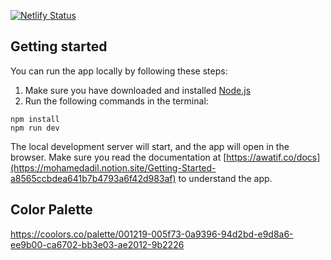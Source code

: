 [![Netlify Status](https://api.netlify.com/api/v1/badges/e1e48f9a-e14f-4a35-b3ed-729a0c4b2ec1/deploy-status)](https://app.netlify.com/sites/awatif-ui/deploys)

## Getting started

You can run the app locally by following these steps:

1.  Make sure you have downloaded and installed [Node.js](https://nodejs.org/en)
2.  Run the following commands in the terminal:

```terminal
npm install
npm run dev
```

The local development server will start, and the app will open in the browser. Make sure you read the documentation at [https://awatif.co/docs](https://mohamedadil.notion.site/Getting-Started-a8565ccbdea641b7b4793a6f42d983af) to understand the app.

## Color Palette

https://coolors.co/palette/001219-005f73-0a9396-94d2bd-e9d8a6-ee9b00-ca6702-bb3e03-ae2012-9b2226
